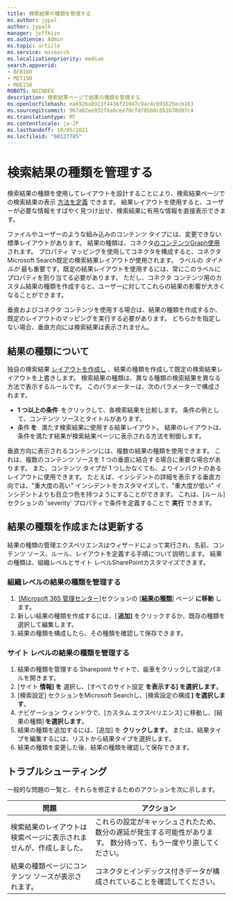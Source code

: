 ```yaml
---
title: 検索結果の種類を管理する
ms.author: jypal
author: jypal6
manager: jeffkizn
ms.audience: Admin
ms.topic: article
ms.service: mssearch
ms.localizationpriority: medium
search.appverid:
- BFB160
- MET150
- MOE150
ROBOTS: NOINDEX
description: 検索結果ページで結果の種類を管理する
ms.openlocfilehash: ea6926a8923f4436f21047c9ac4cb95625ecb163
ms.sourcegitcommit: 967a02ee932f8a6cee70cfd78bb0c8b1b78d07c4
ms.translationtype: MT
ms.contentlocale: ja-JP
ms.lasthandoff: 10/05/2021
ms.locfileid: "60127785"
---
```

# <a name="manage-result-types"></a>検索結果の種類を管理する

検索結果の種類を使用してレイアウトを設計することにより、検索結果ページでの検索結果の表示 [方法を定義](customize-results-layout.md) できます。 結果レイアウトを使用すると、ユーザーが必要な情報をすばやく見つけ出せ、検索結果に有用な情報を直接表示できます。

ファイルやユーザーのような組み込みのコンテンツ タイプには、変更できない標準レイアウトがあります。 結果の種類は、コネクタ[のコンテンツGraph使用](connectors-overview.md)されます。 プロパティ マッピングを使用してコネクタを構成すると、コネクタMicrosoft Search既定の検索結果レイアウトが使用されます。 ラベルの *タイトルが* 最も重要です。既定の結果レイアウトを使用するには、常にこのラベルにプロパティを割り当てる必要があります。 ただし、コネクタ コンテンツ用のカスタム結果の種類を作成すると、ユーザーに対してこれらの結果の影響が大きくなることができます。

垂直およびコネクタ コンテンツを使用する場合は、結果の種類を作成するか、既定のレイアウトのマッピングを実行する必要があります。 どちらかを指定しない場合、垂直方向には検索結果は表示されません。

## <a name="understanding-result-types"></a>結果の種類について

独自の検索結果 [レイアウトを作成し](customize-results-layout.md) 、結果の種類を作成して既定の検索結果レイアウトを上書きします。 検索結果の種類は、異なる種類の検索結果を異なる方法で表示するルールです。 このパラメーターは、次のパラメーターで構成されます。

- **1 つ以上の条件**  をクリックして、各検索結果を比較します。 条件の例として、コンテンツ ソースとタイトルがあります。
- 条件 **を**   満たす検索結果に使用する結果レイアウト。 結果のレイアウトは、条件を満たす結果が検索結果ページに表示される方法を制御します。

垂直方向に表示されるコンテンツには、複数の結果の種類を使用できます。 これは、複数のコンテンツ ソースを 1 つの垂直に結合する場合に重要な場合があります。 また、コンテンツ タイプが 1 つしかなくても、よりインパクトのあるレイアウトに使用できます。 たとえば、インシデントの詳細を表示する垂直方向では、"重大度の高い" インシデントをカスタマイズして、"重大度が低い" インシデントよりも目立つ色を持つようにすることができます。 これは、[ルール] セクションの 'severity' プロパティで条件を定義することで **実行** できます。

## <a name="create-or-update-result-types"></a>結果の種類を作成または更新する

結果の種類の管理エクスペリエンスはウィザードによって実行され、名前、コンテンツ ソース、ルール、レイアウトを定義する手順について説明します。 結果の種類は、組織レベルとサイト レベルSharePointカスタマイズできます。

### <a name="manage-organization-level-result-types"></a>組織レベルの結果の種類を管理する

1.  [[Microsoft 365 管理センター]](https://admin.microsoft.com/)セクションの [[**結果の種類**](https://admin.microsoft.com/Adminportal/Home#/MicrosoftSearch/resulttypes)] ページ **に移動** します。
2. 新しい結果の種類を作成するには、[ **追加]** をクリックするか、既存の種類を選択して編集します。
3. 結果の種類を構成したら、その種類を確認して保存できます。

### <a name="manage-site-level-result-types"></a>サイト レベルの結果の種類を管理する

1. 結果の種類を管理する Sharepoint サイトで、歯車をクリックして設定パネルを開きます。
2. [サイト **情報] を** 選択し、[すべてのサイト設定 **を表示する] を選択します**。  
3. [検索設定] セクションをMicrosoft Searchし、[検索設定の構成 **] を選択します**。
4. ナビゲーション ウィンドウで、[カスタム エクスペリエンス] に移動し、[結果の種類] **を選択します**。
5. 結果の種類を追加するには、[追加] を **クリックします**。 または、結果タイプを編集するには、リストから結果タイプを選択します。
6. 結果の種類を変更した後、結果の種類を確認して保存できます。

## <a name="troubleshooting"></a>トラブルシューティング

一般的な問題の一覧と、それらを修正するためのアクションを次に示します。

|問題  |アクション  |
|---------|---------|
| 検索結果のレイアウトは検索ページに表示されませんが、作成しました。 | これらの設定がキャッシュされたため、数分の遅延が発生する可能性があります。 数分待って、もう一度やり直してください。        |
| 結果の種類ページにコンテンツ ソースが表示されます。 | コネクタとインデックス付きデータが構成されていることを確認してください。   |
